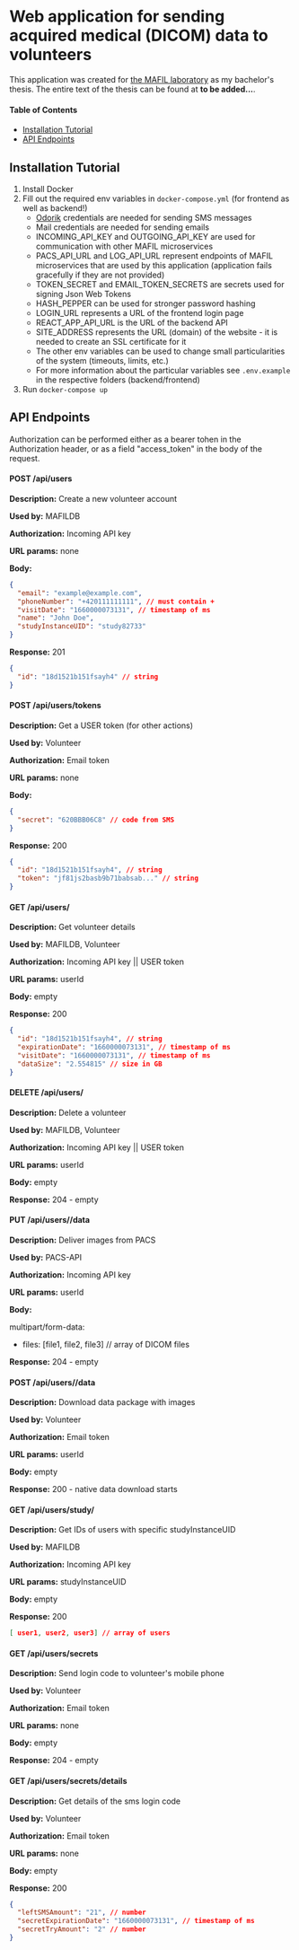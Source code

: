 # **Web application for sending acquired medical (DICOM) data to volunteers**

This application was created for [the MAFIL laboratory](https://mafil.ceitec.cz/en/) as my bachelor's thesis. The entire text of the thesis can be found at **to be added...**.

#### Table of Contents

- [Installation Tutorial](#installation)
- [API Endpoints](#api-endpoints)

## Installation Tutorial

1. Install Docker
2. Fill out the required env variables in `docker-compose.yml` (for frontend as well as backend!)
   - [Odorik](https://www.odorik.cz/w/api:sms) credentials are needed for sending SMS messages
   - Mail credentials are needed for sending emails
   - INCOMING_API_KEY and OUTGOING_API_KEY are used for communication with other MAFIL microservices
   - PACS_API_URL and LOG_API_URL represent endpoints of MAFIL microservices that are used by this application (application fails gracefully if they are not provided)
   - TOKEN_SECRET and EMAIL_TOKEN_SECRETS are secrets used for signing Json Web Tokens
   - HASH_PEPPER can be used for stronger password hashing
   - LOGIN_URL represents a URL of the frontend login page
   - REACT_APP_API_URL is the URL of the backend API
   - SITE_ADDRESS represents the URL (domain) of the website - it is needed to create an SSL certificate for it
   - The other env variables can be used to change small particularities of the system (timeouts, limits, etc.)
   - For more information about the particular variables see `.env.example` in the respective folders (backend/frontend)
3. Run `docker-compose up`

## API Endpoints

Authorization can be performed either as a bearer tohen in the Authorization header, or as a field "access_token" in the body of the request.

#### POST /api/users

**Description:** Create a new volunteer account

**Used by:** MAFILDB

**Authorization:** Incoming API key

**URL params:** none

**Body:**

```json
{
  "email": "example@example.com",
  "phoneNumber": "+420111111111", // must contain +
  "visitDate": "1660000073131", // timestamp of ms
  "name": "John Doe",
  "studyInstanceUID": "study82733"
}
```

**Response:** 201

```json
{
  "id": "18d1521b151fsayh4" // string
}
```

#### POST /api/users/tokens

**Description:** Get a USER token (for other actions)

**Used by:** Volunteer

**Authorization:** Email token

**URL params:** none

**Body:**

```json
{
  "secret": "620BBB06C8" // code from SMS
}
```

**Response:** 200

```json
{
  "id": "18d1521b151fsayh4", // string
  "token": "jf81js2basb9b71babsab..." // string
}
```

#### GET /api/users/<userId>

**Description:** Get volunteer details

**Used by:** MAFILDB, Volunteer

**Authorization:** Incoming API key || USER token

**URL params:** userId

**Body:** empty

**Response:** 200

```json
{
  "id": "18d1521b151fsayh4", // string
  "expirationDate": "1660000073131", // timestamp of ms
  "visitDate": "1660000073131", // timestamp of ms
  "dataSize": "2.554815" // size in GB
}
```

#### DELETE /api/users/<userId>

**Description:** Delete a volunteer

**Used by:** MAFILDB, Volunteer

**Authorization:** Incoming API key || USER token

**URL params:** userId

**Body:** empty

**Response:** 204 - empty

#### PUT /api/users/<userId>/data

**Description:** Deliver images from PACS

**Used by:** PACS-API

**Authorization:** Incoming API key

**URL params:** userId

**Body:**

multipart/form-data:

- files: [file1, file2, file3] // array of DICOM files

**Response:** 204 - empty

#### POST /api/users/<userId>/data

**Description:** Download data package with images

**Used by:** Volunteer

**Authorization:** Email token

**URL params:** userId

**Body:** empty

**Response:** 200 - native data download starts

#### GET /api/users/study/<studyInstanceUID>

**Description:** Get IDs of users with specific studyInstanceUID

**Used by:** MAFILDB

**Authorization:** Incoming API key

**URL params:** studyInstanceUID

**Body:** empty

**Response:** 200

```json
[ user1, user2, user3] // array of users
```

#### GET /api/users/secrets

**Description:** Send login code to volunteer's mobile phone

**Used by:** Volunteer

**Authorization:** Email token

**URL params:** none

**Body:** empty

**Response:** 204 - empty

#### GET /api/users/secrets/details

**Description:** Get details of the sms login code

**Used by:** Volunteer

**Authorization:** Email token

**URL params:** none

**Body:** empty

**Response:** 200

```json
{
  "leftSMSAmount": "21", // number
  "secretExpirationDate": "1660000073131", // timestamp of ms
  "secretTryAmount": "2" // number
}
```
